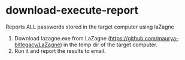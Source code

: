 # download-execute-report
Reports ALL passwords stored in the target computer using laZagne

1. Download lazagne.exe from LaZagne (https://github.com/maurya-bitlegacy/LaZagne) in the temp dir of the target computer.
2. Run it and report the results to email.
